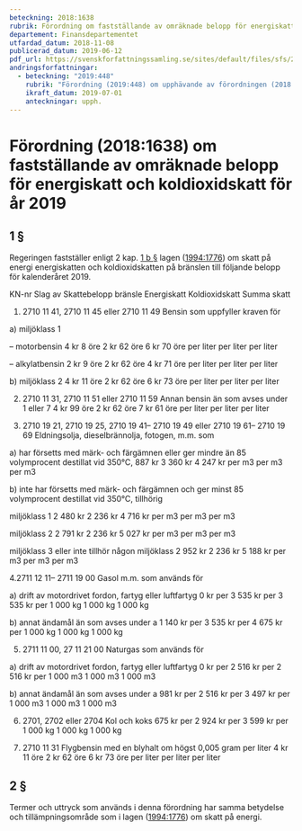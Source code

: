 ```yaml
---
beteckning: 2018:1638
rubrik: Förordning om fastställande av omräknade belopp för energiskatt och koldioxidskatt för år 2019
departement: Finansdepartementet
utfardad_datum: 2018-11-08
publicerad_datum: 2019-06-12
pdf_url: https://svenskforfattningssamling.se/sites/default/files/sfs/2018-11/SFS2018-1638.pdf
andringsforfattningar:
  - beteckning: "2019:448"
    rubrik: "Förordning (2019:448) om upphävande av förordningen (2018:1638) om fastställande av omräknade belopp för energiskatt och koldioxidskatt för år 2019"
    ikraft_datum: 2019-07-01
    anteckningar: upph.
---
```


# Förordning (2018:1638) om fastställande av omräknade belopp för energiskatt och koldioxidskatt för år 2019

## 1 §

Regeringen fastställer enligt 2 kap. [1 b §](#kap2.1b) lagen ([1994:1776](https://selex.se/eli/sfs/1994/1776)) om skatt på energi energiskatten och koldioxidskatten på bränslen till följande belopp för kalenderåret 2019.

KN-nr		Slag av		Skattebelopp bränsle		Energiskatt	Koldioxidskatt	Summa skatt

1. 2710 11 41, 2710 11 45 eller 2710 11 49	Bensin som uppfyller kraven för

a) miljöklass 1

– motorbensin	4 kr 8 öre 	2 kr 62 öre	6 kr 70 öre per liter	per liter	per liter

– alkylatbensin	2 kr 9 öre 	2 kr 62 öre	4 kr 71 öre per liter	per liter	per liter

b) miljöklass 2	4 kr 11 öre 	2 kr 62 öre	6 kr 73 öre per liter	per liter	per liter

2. 2710 11 31, 2710 11 51 eller 2710 11 59	Annan bensin än som avses under 1 eller 7		4 kr 99 öre 	2 kr 62 öre	7 kr 61 öre per liter	per liter	per liter

3. 2710 19 21, 2710 19 25, 2710 19 41– 2710 19 49 eller 2710 19 61– 2710 19 69	Eldningsolja, dieselbrännolja, fotogen, m.m. som

a) har försetts med märk- och färgämnen eller ger mindre än 85 volymprocent destillat vid 350°C, 		887 kr		3 360 kr	4 247 kr per m3		per m3		per m3

b) inte har försetts med märk- och färgämnen och ger minst 85 volymprocent destillat vid 350°C, tillhörig

miljöklass 1	2 480 kr 	2 236 kr	4 716 kr per m3	 	per m3		per m3

miljöklass 2	2 791 kr 	2 236 kr	5 027 kr per m3	 	per m3	 	per m3

miljöklass 3 eller inte tillhör någon miljöklass	2 952 kr 	2 236 kr	5 188 kr per m3	 	per m3	 	per m3

4.2711 12 11– 2711 19 00 	Gasol m.m. som används för

a) drift av motordrivet fordon, fartyg eller luftfartyg	0 kr per	3 535 kr per	3 535 kr per 1 000 kg	1 000 kg	1 000 kg

b) annat ändamål än som avses under a	1 140 kr per	3 535 kr per	4 675 kr per 1 000 kg	1 000 kg	1 000 kg

5. 2711 11 00, 27 11 21 00	Naturgas som används för

a) drift av motordrivet fordon, fartyg eller luftfartyg	0 kr per 	2 516 kr per	2 516 kr per 1 000 m3	1 000 m3	1 000 m3

b) annat ändamål än som avses under a	981 kr per	2 516 kr per	3 497 kr per 1 000 m3	1 000 m3	1 000 m3

6. 2701, 2702 eller 2704	Kol och koks	675 kr per 	2 924 kr per	3 599 kr per 1 000 kg	1 000 kg	1 000 kg

7. 2710 11 31	Flygbensin med en blyhalt om högst 0,005 gram per liter	4 kr 11 öre 	2 kr 62 öre	6 kr 73 öre per liter	per liter	per liter

## 2 §

Termer och uttryck som används i denna förordning har samma betydelse och tillämpningsområde som i lagen ([1994:1776](https://selex.se/eli/sfs/1994/1776)) om skatt på energi.